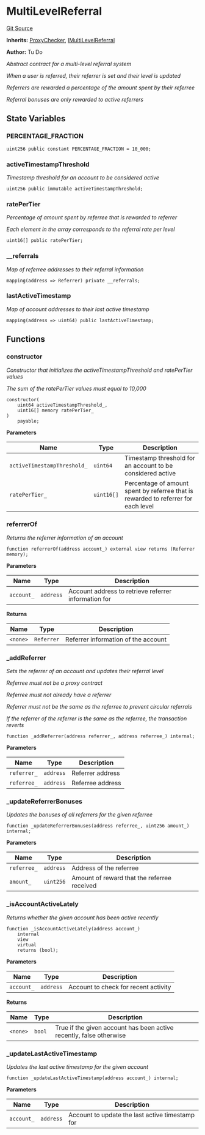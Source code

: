 # MultiLevelReferral
[Git Source](https://github.com/ContractLabs/foundry-bountykinds-contract/blob/67e6855d3beabdf242cc0b51d9e53b087a5235b9/src/oz-custom/internal/MultiLevelReferral.sol)

**Inherits:**
[ProxyChecker](/src/oz-custom/internal/ProxyChecker.sol/abstract.ProxyChecker.md), [IMultiLevelReferral](/src/oz-custom/internal/interfaces/IMultiLevelReferral.sol/interface.IMultiLevelReferral.md)

**Author:**
Tu Do

*Abstract contract for a multi-level referral system*

*When a user is referred, their referrer is set and their level is
updated*

*Referrers are rewarded a percentage of the amount spent by their
referree*

*Referral bonuses are only rewarded to active referrers*


## State Variables
### PERCENTAGE_FRACTION

```solidity
uint256 public constant PERCENTAGE_FRACTION = 10_000;
```


### activeTimestampThreshold
*Timestamp threshold for an account to be considered active*


```solidity
uint256 public immutable activeTimestampThreshold;
```


### ratePerTier
*Percentage of amount spent by referree that is rewarded to referrer*

*Each element in the array corresponds to the referral rate per level*


```solidity
uint16[] public ratePerTier;
```


### __referrals
*Map of referree addresses to their referral information*


```solidity
mapping(address => Referrer) private __referrals;
```


### lastActiveTimestamp
*Map of account addresses to their last active timestamp*


```solidity
mapping(address => uint64) public lastActiveTimestamp;
```


## Functions
### constructor

*Constructor that initializes the activeTimestampThreshold and
ratePerTier values*

*The sum of the ratePerTier values must equal to 10,000*


```solidity
constructor(
    uint64 activeTimestampThreshold_,
    uint16[] memory ratePerTier_
)
    payable;
```
**Parameters**

|Name|Type|Description|
|----|----|-----------|
|`activeTimestampThreshold_`|`uint64`|Timestamp threshold for an account to be considered active|
|`ratePerTier_`|`uint16[]`|Percentage of amount spent by referree that is rewarded to referrer for each level|


### referrerOf

*Returns the referrer information of an account*


```solidity
function referrerOf(address account_) external view returns (Referrer memory);
```
**Parameters**

|Name|Type|Description|
|----|----|-----------|
|`account_`|`address`|Account address to retrieve referrer information for|

**Returns**

|Name|Type|Description|
|----|----|-----------|
|`<none>`|`Referrer`|Referrer information of the account|


### _addReferrer

*Sets the referrer of an account and updates their referral level*

*Referree must not be a proxy contract*

*Referree must not already have a referrer*

*Referrer must not be the same as the referree to prevent circular
referrals*

*If the referrer of the referrer is the same as the referree, the
transaction reverts*


```solidity
function _addReferrer(address referrer_, address referree_) internal;
```
**Parameters**

|Name|Type|Description|
|----|----|-----------|
|`referrer_`|`address`|Referrer address|
|`referree_`|`address`|Referree address|


### _updateReferrerBonuses

*Updates the bonuses of all referrers for the given referree*


```solidity
function _updateReferrerBonuses(address referree_, uint256 amount_) internal;
```
**Parameters**

|Name|Type|Description|
|----|----|-----------|
|`referree_`|`address`|Address of the referree|
|`amount_`|`uint256`|Amount of reward that the referree received|


### _isAccountActiveLately

*Returns whether the given account has been active recently*


```solidity
function _isAccountActiveLately(address account_)
    internal
    view
    virtual
    returns (bool);
```
**Parameters**

|Name|Type|Description|
|----|----|-----------|
|`account_`|`address`|Account to check for recent activity|

**Returns**

|Name|Type|Description|
|----|----|-----------|
|`<none>`|`bool`|True if the given account has been active recently, false otherwise|


### _updateLastActiveTimestamp

*Updates the last active timestamp for the given account*


```solidity
function _updateLastActiveTimestamp(address account_) internal;
```
**Parameters**

|Name|Type|Description|
|----|----|-----------|
|`account_`|`address`|Account to update the last active timestamp for|


